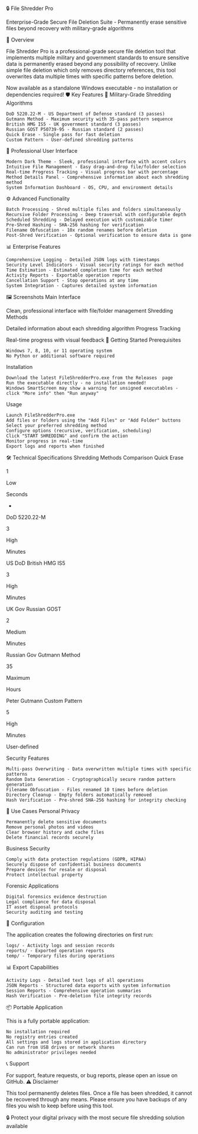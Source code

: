 🔒 File Shredder Pro 

Enterprise-Grade Secure File Deletion Suite - Permanently erase sensitive files beyond recovery with military-grade algorithms 

   
   

    
🚀 Overview 

File Shredder Pro is a professional-grade secure file deletion tool that implements multiple military and government standards to ensure sensitive data is permanently erased beyond any possibility of recovery. Unlike simple file deletion which only removes directory references, this tool overwrites data multiple times with specific patterns before deletion. 

Now available as a standalone Windows executable - no installation or dependencies required! 
🛡️ Key Features 
🔐 Military-Grade Shredding Algorithms 

    DoD 5220.22-M - US Department of Defense standard (3 passes)
    Gutmann Method - Maximum security with 35-pass pattern sequence
    British HMG IS5 - UK government standard (3 passes)
    Russian GOST P50739-95 - Russian standard (2 passes)
    Quick Erase - Single pass for fast deletion
    Custom Pattern - User-defined shredding patterns
     

🎨 Professional User Interface 

    Modern Dark Theme - Sleek, professional interface with accent colors
    Intuitive File Management - Easy drag-and-drop file/folder selection
    Real-time Progress Tracking - Visual progress bar with percentage
    Method Details Panel - Comprehensive information about each shredding method
    System Information Dashboard - OS, CPU, and environment details
     

⚙️ Advanced Functionality 

    Batch Processing - Shred multiple files and folders simultaneously
    Recursive Folder Processing - Deep traversal with configurable depth
    Scheduled Shredding - Delayed execution with customizable timer
    Pre-Shred Hashing - SHA-256 hashing for verification
    Filename Obfuscation - 10x random renames before deletion
    Post-Shred Verification - Optional verification to ensure data is gone
     

📊 Enterprise Features 

    Comprehensive Logging - Detailed JSON logs with timestamps
    Security Level Indicators - Visual security ratings for each method
    Time Estimation - Estimated completion time for each method
    Activity Reports - Exportable operation reports
    Cancellation Support - Stop operations at any time
    System Integration - Captures detailed system information
     

🖼️ Screenshots 
Main Interface 

  
Clean, professional interface with file/folder management 
Shredding Methods 

  
Detailed information about each shredding algorithm 
Progress Tracking 

  
Real-time progress with visual feedback 
🚀 Getting Started 
Prerequisites 

    Windows 7, 8, 10, or 11 operating system
    No Python or additional software required
     

Installation 

    Download the latest FileShredderPro.exe from the Releases  page
    Run the executable directly - no installation needed!
    Windows SmartScreen may show a warning for unsigned executables - click "More info" then "Run anyway"
     

Usage 

    Launch FileShredderPro.exe
    Add files or folders using the "Add Files" or "Add Folder" buttons
    Select your preferred shredding method
    Configure options (recursive, verification, scheduling)
    Click "START SHREDDING" and confirm the action
    Monitor progress in real-time
    Export logs and reports when finished
     

🛠️ Technical Specifications 
Shredding Methods Comparison 
Quick Erase
	
1
	
Low
	
Seconds
	
-
DoD 5220.22-M
	
3
	
High
	
Minutes
	
US DoD
British HMG IS5
	
3
	
High
	
Minutes
	
UK Gov
Russian GOST
	
2
	
Medium
	
Minutes
	
Russian Gov
Gutmann Method
	
35
	
Maximum
	
Hours
	
Peter Gutmann
Custom Pattern
	
5
	
High
	
Minutes
	
User-defined
 
 
Security Features 

    Multi-pass Overwriting - Data overwritten multiple times with specific patterns
    Random Data Generation - Cryptographically secure random pattern generation
    Filename Obfuscation - Files renamed 10 times before deletion
    Directory Cleanup - Empty folders automatically removed
    Hash Verification - Pre-shred SHA-256 hashing for integrity checking
     

🎯 Use Cases 
Personal Privacy 

    Permanently delete sensitive documents
    Remove personal photos and videos
    Clear browser history and cache files
    Delete financial records securely
     

Business Security 

    Comply with data protection regulations (GDPR, HIPAA)
    Securely dispose of confidential business documents
    Prepare devices for resale or disposal
    Protect intellectual property
     

Forensic Applications 

    Digital forensics evidence destruction
    Legal compliance for data disposal
    IT asset disposal protocols
    Security auditing and testing
     

🔧 Configuration 

The application creates the following directories on first run: 

    logs/ - Activity logs and session records
    reports/ - Exported operation reports
    temp/ - Temporary files during operations
     

📊 Export Capabilities 

    Activity Logs - Detailed text logs of all operations
    JSON Reports - Structured data exports with system information
    Session Reports - Comprehensive operation summaries
    Hash Verification - Pre-deletion file integrity records
     

📦 Portable Application 

This is a fully portable application: 

    No installation required
    No registry entries created
    All settings and logs stored in application directory
    Can run from USB drives or network shares
    No administrator privileges needed
     

📞 Support 

For support, feature requests, or bug reports, please open an issue  on GitHub. 
⚠️ Disclaimer 

This tool permanently deletes files. Once a file has been shredded, it cannot be recovered through any means. Please ensure you have backups of any files you wish to keep before using this tool. 
 

🔒 Protect your digital privacy with the most secure file shredding solution available 
